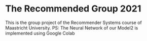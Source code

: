 # The Recommended Group 2021
This is the group project of the Recommender Systems course of Maastricht University.
PS: The Neural Network of our Model2 is implemented using Google Colab
